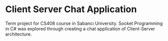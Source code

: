 # Client Server Chat Application
Term project for CS408 course in Sabancı University. Socket Programming in C# was explored through creating a chat application of Client-Server architecture.
